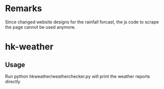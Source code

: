 # Remarks
Since changed website designs for the rainfall forcast, the js code to scrape the page cannot be used anymore. 

# hk-weather

## Usage
Run python hkweather/weatherchecker.py will print the weather reports directly
